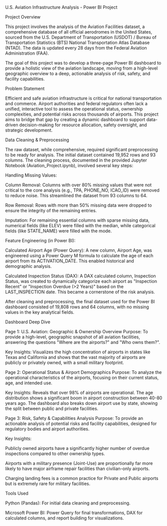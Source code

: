 U.S. Aviation Infrastructure Analysis - Power BI Project

Project Overview

This project involves the analysis of the Aviation Facilities dataset, a comprehensive database of all official aerodromes in the United States, sourced from the U.S. Department of Transportation (USDOT) / Bureau of Transportation Statistics (BTS) National Transportation Atlas Database (NTAD). The data is updated every 28 days from the Federal Aviation Administration (FAA).

The goal of this project was to develop a three-page Power BI dashboard to provide a holistic view of the aviation landscape, moving from a high-level geographic overview to a deep, actionable analysis of risk, safety, and facility capabilities.

Problem Statement

Efficient and safe aviation infrastructure is critical for national transportation and commerce. Airport authorities and federal regulators often lack a unified, interactive tool to assess the operational status, ownership complexities, and potential risks across thousands of airports. This project aims to bridge that gap by creating a dynamic dashboard to support data-driven decision-making for resource allocation, safety oversight, and strategic development.

Data Cleaning & Preprocessing

The raw dataset, while comprehensive, required significant preprocessing to be ready for analysis. The initial dataset contained 19,952 rows and 93 columns. The cleaning process, documented in the provided Jupyter Notebook (Aviation_Project.ipynb), involved several key steps:

Handling Missing Values:

Column Removal: Columns with over 80% missing values that were not critical to the core analysis (e.g., TPA, PHONE_NO, ICAO_ID) were removed to reduce noise. This streamlined the dataset from 93 columns to 64.

Row Removal: Rows with more than 50% missing data were dropped to ensure the integrity of the remaining entries.

Imputation: For remaining essential columns with sparse missing data, numerical fields (like ELEV) were filled with the median, while categorical fields (like STATE_NAME) were filled with the mode.

Feature Engineering (in Power BI):

Calculated Airport Age (Power Query): A new column, Airport Age, was engineered using a Power Query M formula to calculate the age of each airport from its ACTIVATION_DATE. This enabled historical and demographic analysis.

Calculated Inspection Status (DAX): A DAX calculated column, Inspection Status, was created to dynamically categorize each airport as "Inspection Recent" or "Inspection Overdue (>2 Years)" based on the LAST_INSPECTION date. This became a cornerstone of the risk analysis.

After cleaning and preprocessing, the final dataset used for the Power BI dashboard consisted of 19,808 rows and 64 columns, with no missing values in the key analytical fields.

Dashboard Deep Dive


Page 1: U.S. Aviation: Geographic & Ownership Overview
Purpose: To provide a high-level, geographic snapshot of all aviation facilities, answering the questions "Where are the airports?" and "Who owns them?".

Key Insights: Visualizes the high concentration of airports in states like Texas and California and shows that the vast majority of airports are publicly or privately owned, with a small military footprint.

Page 2: Operational Status & Airport Demographics
Purpose: To analyze the operational characteristics of the airports, focusing on their current status, age, and intended use.

Key Insights: Reveals that over 98% of airports are operational. The age distribution shows a significant boom in airport construction between 40-80 years ago. The dashboard also breaks down airport use by state, showing the split between public and private facilities.

Page 3: Risk, Safety & Capabilities Analysis
Purpose: To provide an actionable analysis of potential risks and facility capabilities, designed for regulatory bodies and airport authorities.

Key Insights:

Publicly owned airports have a significantly higher number of overdue inspections compared to other ownership types.

Airports with a military presence (Joint-Use) are proportionally far more likely to have major airframe repair facilities than civilian-only airports.

Charging landing fees is a common practice for Private and Public airports but is extremely rare for military facilities.

Tools Used

Python (Pandas): For initial data cleaning and preprocessing.

Microsoft Power BI: Power Query for final transformations, DAX for calculated columns, and report building for visualizations.
